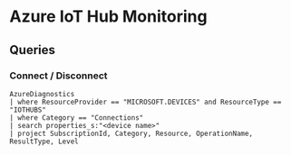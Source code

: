 # Azure IoT Hub Monitoring

## Queries

### Connect / Disconnect
```
AzureDiagnostics
| where ResourceProvider == "MICROSOFT.DEVICES" and ResourceType == "IOTHUBS"
| where Category == "Connections" 
| search properties_s:"<device name>"
| project SubscriptionId, Category, Resource, OperationName, ResultType, Level
```
